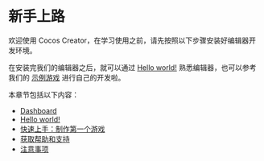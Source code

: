 # 新手上路

欢迎使用 Cocos Creator，在学习使用之前，请先按照以下步骤安装好编辑器开发环境。

在安装完我们的编辑器之后，就可以通过 [Hello world!](helloworld/index.md) 熟悉编辑器，也可以参考我们的 [示例游戏](first-game/index.md) 进行自己的开发啦。

本章节包括以下内容：

- [Dashboard](dashboard/index.md)
- [Hello world!](helloworld/index.md)
- [快速上手：制作第一个游戏](first-game/index.md)
- [获取帮助和支持](support.md)
- [注意事项](attention/index.md)
